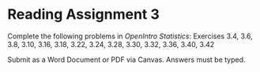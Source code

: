 # Reading Assignment 3


Complete the following problems in *OpenIntro Statistics*: Exercises 3.4, 3.6, 3.8, 3.10, 3.16, 3.18, 3.22, 3.24, 3.28, 3.30, 3.32, 3.36, 3.40, 3.42

Submit as a Word Document or PDF via Canvas. Answers must be typed.
